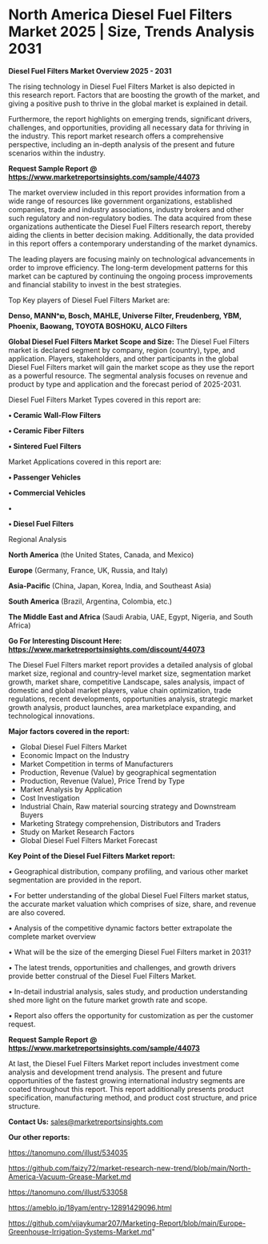 # North America  Diesel Fuel Filters Market 2025 | Size, Trends Analysis 2031

<Strong> Diesel Fuel Filters Market Overview 2025 - 2031</strong>

The rising technology in Diesel Fuel Filters Market is also depicted in this research report. Factors that are boosting the growth of the market, and giving a positive push to thrive in the global market is explained in detail.

Furthermore, the report highlights on emerging trends, significant drivers, challenges, and opportunities, providing all necessary data for thriving in the industry. This report market research offers a comprehensive perspective, including an in-depth analysis of the present and future scenarios within the industry.

<strong>Request Sample Report @ <a href=https://www.marketreportsinsights.com/sample/44073>https://www.marketreportsinsights.com/sample/44073</a></strong>

The market overview included in this report provides information from a wide range of resources like government organizations, established companies, trade and industry associations, industry brokers and other such regulatory and non-regulatory bodies. The data acquired from these organizations authenticate the Diesel Fuel Filters research report, thereby aiding the clients in better decision making. Additionally, the data provided in this report offers a contemporary understanding of the market dynamics.

The leading players are focusing mainly on technological advancements in order to improve efficiency. The long-term development patterns for this market can be captured by continuing the ongoing process improvements and financial stability to invest in the best strategies.

Top Key players of Diesel Fuel Filters Market are:

<strong>Denso, MANNᵃఐ, Bosch, MAHLE, Universe Filter, Freudenberg, YBM, Phoenix, Baowang, TOYOTA BOSHOKU, ALCO Filters</strong>

<strong><b>Global Diesel Fuel Filters Market Scope and Size:</b></strong>
The Diesel Fuel Filters market is declared segment by company, region (country), type, and application. Players, stakeholders, and other participants in the global Diesel Fuel Filters market will gain the market scope as they use the report as a powerful resource. The segmental analysis focuses on revenue and product by type and application and the forecast period of 2025-2031.

Diesel Fuel Filters Market Types covered in this report are:

<strong>•  Ceramic Wall-Flow Filters

•  Ceramic Fiber Filters

•  Sintered Fuel Filters</strong>

Market Applications covered in this report are:

<strong>•  Passenger Vehicles

•  Commercial Vehicles

•  

•  Diesel Fuel Filters</strong> 

Regional Analysis

<strong>North America</strong> (the United States, Canada, and Mexico)

<strong>Europe</strong> (Germany, France, UK, Russia, and Italy)

<strong>Asia-Pacific</strong> (China, Japan, Korea, India, and Southeast Asia)

<strong>South America</strong> (Brazil, Argentina, Colombia, etc.)

<strong>The Middle East and Africa</strong> (Saudi Arabia, UAE, Egypt, Nigeria, and South Africa)

<strong>Go For Interesting Discount Here: <a href=https://www.marketreportsinsights.com/discount/44073>https://www.marketreportsinsights.com/discount/44073</a></strong>

The Diesel Fuel Filters market report provides a detailed analysis of global market size, regional and country-level market size, segmentation market growth, market share, competitive Landscape, sales analysis, impact of domestic and global market players, value chain optimization, trade regulations, recent developments, opportunities analysis, strategic market growth analysis, product launches, area marketplace expanding, and technological innovations.

<strong><b>Major factors covered in the report:</b></strong>
<ul>
  <li>Global Diesel Fuel Filters Market </li>
  <li>Economic Impact on the Industry</li>
  <li>Market Competition in terms of Manufacturers</li>
  <li>Production, Revenue (Value) by geographical segmentation</li>
  <li>Production, Revenue (Value), Price Trend by Type</li>
  <li>Market Analysis by Application</li>
  <li>Cost Investigation</li>
  <li>Industrial Chain, Raw material sourcing strategy and Downstream Buyers</li>
  <li>Marketing Strategy comprehension, Distributors and Traders</li>
  <li>Study on Market Research Factors</li>
  <li>Global Diesel Fuel Filters Market Forecast</li>
</ul>

<strong><b>Key Point of the Diesel Fuel Filters Market report:</b></strong>

• Geographical distribution, company profiling, and various other market segmentation are provided in the report.

• For better understanding of the global Diesel Fuel Filters market status, the accurate market valuation which comprises of size, share, and revenue are also covered.

• Analysis of the competitive dynamic factors better extrapolate the complete market overview

• What will be the size of the emerging Diesel Fuel Filters market in 2031?

• The latest trends, opportunities and challenges, and growth drivers provide better construal of the Diesel Fuel Filters Market.

• In-detail industrial analysis, sales study, and production understanding shed more light on the future market growth rate and scope.

• Report also offers the opportunity for customization as per the customer request.

<strong>Request Sample Report @ <a href=https://www.marketreportsinsights.com/sample/44073>https://www.marketreportsinsights.com/sample/44073</a></strong>

At last, the Diesel Fuel Filters Market report includes investment come analysis and development trend analysis. The present and future opportunities of the fastest growing international industry segments are coated throughout this report. This report additionally presents product specification, manufacturing method, and product cost structure, and price structure.

<strong>Contact Us:</strong>
sales@marketreportsinsights.com

<strong>Our other reports:</strong>

<a href=https://tanomuno.com/illust/534035>https://tanomuno.com/illust/534035</a>

<a href=https://github.com/faizy72/market-research-new-trend/blob/main/North-America-Vacuum-Grease-Market.md>https://github.com/faizy72/market-research-new-trend/blob/main/North-America-Vacuum-Grease-Market.md</a>

<a href=https://tanomuno.com/illust/533058>https://tanomuno.com/illust/533058</a>

<a href=https://ameblo.jp/18yam/entry-12891429096.html>https://ameblo.jp/18yam/entry-12891429096.html</a>

<a href=https://github.com/vijaykumar207/Marketing-Report/blob/main/Europe-Greenhouse-Irrigation-Systems-Market.md>https://github.com/vijaykumar207/Marketing-Report/blob/main/Europe-Greenhouse-Irrigation-Systems-Market.md</a>"
